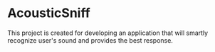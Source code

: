 # AcousticSniff
This project is created for developing an application that will smartly recognize user's sound and provides the best response.
